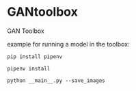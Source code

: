 # GANtoolbox
GAN Toolbox

example for running a model in the toolbox:

`pip install pipenv`

`pipenv install`

`python __main__.py --save_images`
